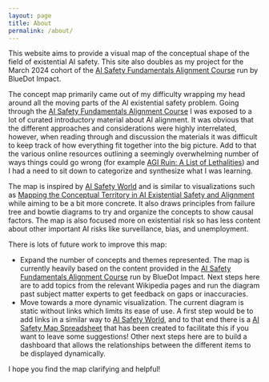 ```yaml
---
layout: page
title: About
permalink: /about/
---
```


This website aims to provide a visual map of the conceptual shape of the field of existential AI safety. This site also doubles as my project for the March 2024 cohort of the [AI Safety Fundamentals Alignment Course](https://aisafetyfundamentals.com/alignment/) run by BlueDot Impact.

The concept map primarily came out of my difficulty wrapping my head around all the moving parts of the AI existential safety problem. Going through the [AI Safety Fundamentals Alignment Course](https://aisafetyfundamentals.com/alignment/) I was exposed to a lot of curated introductory material about AI alignment. It was obvious that the different approaches and considerations were highly interrelated, however, when reading through and discussion the materials it was difficult to keep track of how everything fit together into the big picture. Add to that the various online resources outlining a seemingly overwhelming number of ways things could go wrong (for example [AGI Ruin: A List of Lethalities](https://www.lesswrong.com/posts/uMQ3cqWDPHhjtiesc/agi-ruin-a-list-of-lethalities)) and I had a need to sit down to categorize and synthesize what I was learning.

The map is inspired by [AI Safety World](https://aisafety.world/) and is similar to visualizations such as [Mapping the Conceptual Territory in AI Existential Safety and Alignment](https://www.alignmentforum.org/posts/HEZgGBZTpT4Bov7nH/mapping-the-conceptual-territory-in-ai-existential-safety) while aiming to be a bit more concrete. It also draws principles from failure tree and bowtie diagrams to try and organize the concepts to show causal factors. The map is also focused more on existential risk so has less content about other important AI risks like surveillance, bias, and unemployment.

There is lots of future work to improve this map:
* Expand the number of concepts and themes represented. The map is currently heavily based on the content provided in the [AI Safety Fundamentals Alignment Course](https://aisafetyfundamentals.com/alignment/) run by BlueDot Impact. Next steps here are to add topics from the relevant Wikipedia pages and run the diagram past subject matter experts to get feedback on gaps or inaccuracies. 
* Move towards a more dynamic visualization. The current diagram is static without links which limits its ease of use. A first step would be to add links in a similar way to [AI Safety World](https://aisafety.world/), and to that end there is a [AI Safety Map Spreadsheet](https://docs.google.com/spreadsheets/d/1CFWHZQJPvF98DtyQtjiiK8upqksTPv-lAyKVYNSXCew/edit?usp=sharing) that has been created to facilitate this if you want to leave some suggestions! Other next steps here are to build a dashboard that allows the relationships between the different items to be displayed dynamically.

I hope you find the map clarifying and helpful!